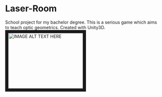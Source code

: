 # Laser-Room
School project for my bachelor degree.
This is a serious game which aims to teach optic geometrics.
Created with Unity3D.
<a href="http://www.youtube.com/watch?feature=player_embedded&v=jL8H0-5Ckq8
" target="_blank"><img src="http://img.youtube.com/vi/jL8H0-5Ckq8/0.jpg" 
alt="IMAGE ALT TEXT HERE" width="240" height="180" border="10" /></a>
